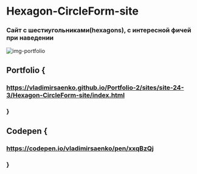 # Hexagon-CircleForm-site
 
### Сайт с шестиугольниками(hexagons), с интересной фичей при наведении

![img-portfolio](https://user-images.githubusercontent.com/56477695/121498556-34797180-c9e5-11eb-94e5-31dc1c61ecee.jpg)

## Portfolio {

### https://vladimirsaenko.github.io/Portfolio-2/sites/site-24-3/Hexagon-CircleForm-site/index.html

### }

## Codepen {

### https://codepen.io/vladimirsaenko/pen/xxqBzQj

### }
